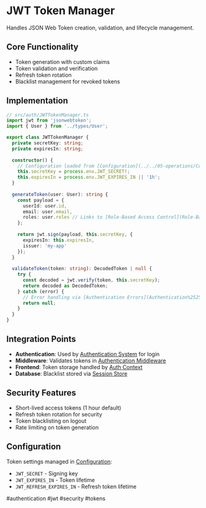 # JWT Token Manager

Handles JSON Web Token creation, validation, and lifecycle management.

## Core Functionality

- Token generation with custom claims
- Token validation and verification  
- Refresh token rotation
- Blacklist management for revoked tokens

## Implementation

```typescript
// src/auth/JWTTokenManager.ts
import jwt from 'jsonwebtoken';
import { User } from '../types/User';

export class JWTTokenManager {
  private secretKey: string;
  private expiresIn: string;
  
  constructor() {
    // Configuration loaded from [Configuration](../../05-operations/Configuration.md)
    this.secretKey = process.env.JWT_SECRET!;
    this.expiresIn = process.env.JWT_EXPIRES_IN || '1h';
  }
  
  generateToken(user: User): string {
    const payload = {
      userId: user.id,
      email: user.email,
      roles: user.roles // Links to [Role-Based Access Control](Role-Based%252520Access%252520Control.md)
    };
    
    return jwt.sign(payload, this.secretKey, {
      expiresIn: this.expiresIn,
      issuer: 'my-app'
    });
  }
  
  validateToken(token: string): DecodedToken | null {
    try {
      const decoded = jwt.verify(token, this.secretKey);
      return decoded as DecodedToken;
    } catch (error) {
      // Error handling via [Authentication Errors](Authentication%252520Errors.md)
      return null;
    }
  }
}
```

## Integration Points

- **Authentication**: Used by [Authentication System](Authentication%252520System.md) for login
- **Middleware**: Validates tokens in [Authentication Middleware](Authentication%252520Middleware.md)
- **Frontend**: Token storage handled by [Auth Context](Auth%252520Context.md)
- **Database**: Blacklist stored via [Session Store](Session%252520Store.md)

## Security Features

- Short-lived access tokens (1 hour default)
- Refresh token rotation for security
- Token blacklisting on logout
- Rate limiting on token generation

## Configuration

Token settings managed in [Configuration](../../05-operations/Configuration.md):
- `JWT_SECRET` - Signing key
- `JWT_EXPIRES_IN` - Token lifetime
- `JWT_REFRESH_EXPIRES_IN` - Refresh token lifetime

#authentication #jwt #security #tokens
